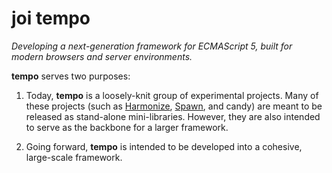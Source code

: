 joi tempo
=====
*Developing a next-generation framework for ECMAScript 5, built for modern browsers and server environments.*

**tempo** serves two purposes:

1. Today, **tempo** is a loosely-knit group of experimental projects. Many of these projects (such as [Harmonize](Harmonize), [Spawn](Spawn), and candy) are meant to be released as stand-alone mini-libraries. However, they are also intended to serve as the backbone for a larger framework.

2. Going forward, **tempo** is intended to be developed into a cohesive, large-scale framework.